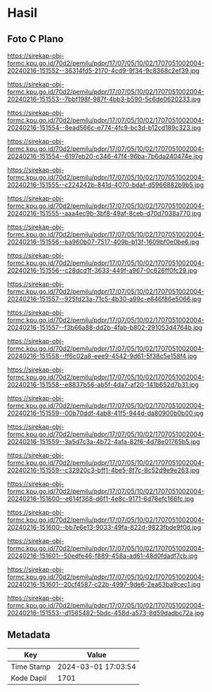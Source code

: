 # Hasil

## Foto C Plano

https://sirekap-obj-formc.kpu.go.id/70d2/pemilu/pdpr/17/07/05/10/02/1707051002004-20240216-151552--36314fd5-2170-4cd9-9f34-9c8368c2ef39.jpg

https://sirekap-obj-formc.kpu.go.id/70d2/pemilu/pdpr/17/07/05/10/02/1707051002004-20240216-151553--7bbf198f-987f-4bb3-b590-5c6de0620233.jpg

https://sirekap-obj-formc.kpu.go.id/70d2/pemilu/pdpr/17/07/05/10/02/1707051002004-20240216-151554--8ead566c-e774-4fc9-bc3d-b12cd189c323.jpg

https://sirekap-obj-formc.kpu.go.id/70d2/pemilu/pdpr/17/07/05/10/02/1707051002004-20240216-151554--6197eb20-c346-47f4-96ba-7b6da240474e.jpg

https://sirekap-obj-formc.kpu.go.id/70d2/pemilu/pdpr/17/07/05/10/02/1707051002004-20240216-151555--c224242b-841d-4070-bdaf-d5966882b9b5.jpg

https://sirekap-obj-formc.kpu.go.id/70d2/pemilu/pdpr/17/07/05/10/02/1707051002004-20240216-151555--aaa4ec9b-3bf8-49af-8ceb-d70d7038a770.jpg

https://sirekap-obj-formc.kpu.go.id/70d2/pemilu/pdpr/17/07/05/10/02/1707051002004-20240216-151556--ba960b07-7517-409b-b13f-1609bf0e0be6.jpg

https://sirekap-obj-formc.kpu.go.id/70d2/pemilu/pdpr/17/07/05/10/02/1707051002004-20240216-151556--c28dcd1f-3633-449f-a967-0c626ff0fc29.jpg

https://sirekap-obj-formc.kpu.go.id/70d2/pemilu/pdpr/17/07/05/10/02/1707051002004-20240216-151557--925fd23a-71c5-4b30-a99c-e846f86e5066.jpg

https://sirekap-obj-formc.kpu.go.id/70d2/pemilu/pdpr/17/07/05/10/02/1707051002004-20240216-151557--f3b66a88-dd2b-4fab-b802-291053d4764b.jpg

https://sirekap-obj-formc.kpu.go.id/70d2/pemilu/pdpr/17/07/05/10/02/1707051002004-20240216-151558--ff6c02a8-eee9-4542-9d61-5f38c5e158f4.jpg

https://sirekap-obj-formc.kpu.go.id/70d2/pemilu/pdpr/17/07/05/10/02/1707051002004-20240216-151558--e8837b56-ab5f-4da7-af20-141b652d7b31.jpg

https://sirekap-obj-formc.kpu.go.id/70d2/pemilu/pdpr/17/07/05/10/02/1707051002004-20240216-151559--00b70ddf-4ab8-41f5-944d-da80900b0b00.jpg

https://sirekap-obj-formc.kpu.go.id/70d2/pemilu/pdpr/17/07/05/10/02/1707051002004-20240216-151559--3a5d7c3a-4b72-4afa-82f6-4d78e01765b5.jpg

https://sirekap-obj-formc.kpu.go.id/70d2/pemilu/pdpr/17/07/05/10/02/1707051002004-20240216-151559--c32920c3-bff1-4be5-8f7c-8c52d9e9e263.jpg

https://sirekap-obj-formc.kpu.go.id/70d2/pemilu/pdpr/17/07/05/10/02/1707051002004-20240216-151600--e614f368-d6f1-4e8c-9171-6d76efc166fc.jpg

https://sirekap-obj-formc.kpu.go.id/70d2/pemilu/pdpr/17/07/05/10/02/1707051002004-20240216-151600--bb7e6e13-9033-49fa-822d-9823fbde9f0d.jpg

https://sirekap-obj-formc.kpu.go.id/70d2/pemilu/pdpr/17/07/05/10/02/1707051002004-20240216-151601--50edfe46-f889-458a-ad61-48d0fdadf7cb.jpg

https://sirekap-obj-formc.kpu.go.id/70d2/pemilu/pdpr/17/07/05/10/02/1707051002004-20240216-151601--20cf4587-c22b-4997-9de6-2ea63ba9cec1.jpg

https://sirekap-obj-formc.kpu.go.id/70d2/pemilu/pdpr/17/07/05/10/02/1707051002004-20240216-151553--d1565482-5bdc-458d-a573-8d59dadbc72a.jpg


## Metadata

| Key        | Value               |
| ---------- | ------------------- |
| Time Stamp | 2024-03-01 17:03:54 |
| Kode Dapil | 1701                |



